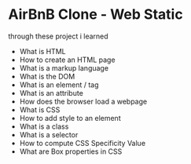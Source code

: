 # AirBnB Clone - Web Static
through these project i learned 

-    What is HTML
-    How to create an HTML page
-    What is a markup language
-    What is the DOM
-    What is an element / tag
-    What is an attribute
-    How does the browser load a webpage
-    What is CSS
-    How to add style to an element
-    What is a class
-    What is a selector
-    How to compute CSS Specificity Value
-    What are Box properties in CSS

